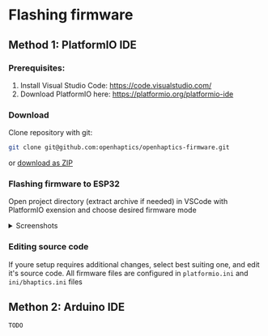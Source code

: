 # Flashing firmware

## Method 1: PlatformIO IDE

### Prerequisites:

1. Install Visual Studio Code: https://code.visualstudio.com/
2. Download PlatformIO here: https://platformio.org/platformio-ide

### Download

Clone repository with git: 

```bash
git clone git@github.com:openhaptics/openhaptics-firmware.git
```

or [download as ZIP](https://github.com/openhaptics/openhaptics-firmware/archive/refs/heads/master.zip)

### Flashing firmware to ESP32

Open project directory (extract archive if needed) in VSCode with PlatformIO exension and choose desired firmware mode

<details>
  <summary>Screenshots</summary>
  
  ![image](https://user-images.githubusercontent.com/1759654/193428679-148f0c8f-8439-451f-8c6d-6d6be4dbdf87.png)
  
  1. PlatformIO IDE homepage
  2. Select desired firmware mode and run command (Build, Upload or Monitor)
  3. Use quick actions (`✔️ - Build`, `➡️ - Upload`, `🔌 - Monitor`). Choose your default mode by clicking `Default (openhaptics-firmware)` and switching your default 
</details>

### Editing source code

If youre setup requires additional changes, select best suiting one, and edit it's source code. All firmware files are configured in `platformio.ini` and `ini/bhaptics.ini` files

 

## Methon 2: Arduino IDE

`TODO`
